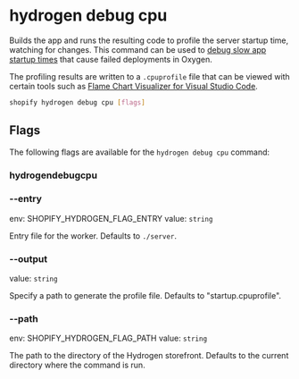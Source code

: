 # hydrogen debug cpu

Builds the app and runs the resulting code to profile the server startup time, watching for changes. This command can be used to [debug slow app startup times](https://shopify.dev/docs/custom-storefronts/hydrogen/debugging/cpu-startup) that cause failed deployments in Oxygen.

  The profiling results are written to a `.cpuprofile` file that can be viewed with certain tools such as [Flame Chart Visualizer for Visual Studio Code](https://marketplace.visualstudio.com/items?itemName=ms-vscode.vscode-js-profile-flame).

```bash
shopify hydrogen debug cpu [flags]
```

## Flags

The following flags are available for the `hydrogen debug cpu` command:

### hydrogendebugcpu

### --entry <value>

env: SHOPIFY_HYDROGEN_FLAG_ENTRY
value: `string`

Entry file for the worker. Defaults to `./server`.

### --output <value>

value: `string`

Specify a path to generate the profile file. Defaults to "startup.cpuprofile".

### --path <value>

env: SHOPIFY_HYDROGEN_FLAG_PATH
value: `string`

The path to the directory of the Hydrogen storefront. Defaults to the current directory where the command is run.

